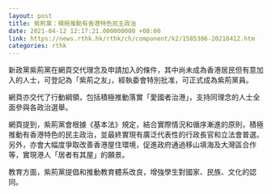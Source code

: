```yaml
---
layout: post
title: 紫荊黨：積極推動有香港特色民主政治　
date: 2021-04-12 12:17:21.000000000 +08:00
link: https://news.rthk.hk/rthk/ch/component/k2/1585306-20210412.htm
categories: rthk
---
```


新政黨紫荊黨在網頁交代理念及申請加入的條件，其中尚未成為香港居民但有意加入的人士，可登記為「紫荊之友」，經執委會特別批准，可正式成為紫荊黨員。

網頁亦交代了行動綱領，包括積極推動落實「愛國者治港」，支持同理念的人士全面參與各政治選舉。 

網頁提到，紫荊黨會根據《基本法》規定，結合實際情況和循序漸進的原則，積極推動有香港特色的民主政治，並最終實現有廣泛代表性的行政長官和立法會普選。另外，亦會大幅度爭取改善香港屋住環境，促進政府通過移山填海及大灣區合作等，實現港人「居者有其屋」的願景。

教育方面，紫荊黨提倡和推動教育體系改良，增強學生對國家、民族、文化的認同。

